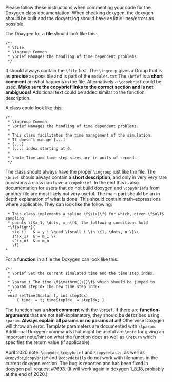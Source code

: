 Please follow these instructions when commenting your code for the Doxygen class documentation.
When checking doxygen, the doxygen should be built and the doxyerr.log should have as little lines/errors as possible.

The Doxygen for a **file** should look like this:
```
/*!
 * \file
 * \ingroup Common
 * \brief Manages the handling of time dependent problems
 */
```
It should always contain the `\file` first.
The `\ingroup` gives a Group that is as **precise** as possible and is part of the `modules.txt`
The `\brief` is a **short comment**  on what happens in the file. Alternatively a `\copybrief` could be used. **Make sure the copybrief links to the correct section and is not ambiguous!**
Additional text could be added similar to the function description.

A class could look like this:

```
/*!
 * \ingroup Common
 * \brief Manages the handling of time dependent problems.
 *
 * This class facilitates the time management of the simulation.
 * It doesn't manage [...]
 * [...]
 * [...] index starting at 0.
 *
 * \note Time and time step sizes are in units of seconds
 */
```
The class should always have the proper `\ingroup` just like the file.
The `\brief` should always contain a **short description**, and only in very very rare occasions a class can have a `\copybrief`. In the end this is also documentation for users that do not build doxygen and `\copybriefs` from another file are most likely not very useful.
The main part should be an in depth explanation of what is done. This should contain math-expressions where applicable. They can look like the following:
```
 * This class implements a spline \f$s(x)\f$ for which, given \f$n\f$ sampling
 * points \f$x_1, \dots, x_n\f$, the following conditions hold
 *\f{align*}{
   s(x_i)   & = y_i \quad \forall i \in \{1, \dots, n \}\\
   s'(x_1)  & = m_1 \\
   s'(x_n)  & = m_n
   \f}
*
```

For a **function** in a file the Doxygen can look like this:

```
/*!
 * \brief Set the current simulated time and the time step index.
 *
 * \param t The time \f$\mathrm{[s]}\f$ which should be jumped to
 * \param stepIdx The new time step index
 */
 void setTime(Scalar t, int stepIdx)
     { time_ = t; timeStepIdx_ = stepIdx; }
```
The function has a **short comment** with the `\brief`.
If there are **function-arguments** that are not self-explanatory, they should be described using `\param`.
**Always explain all params or no params at all!** Otherwise Doxygen will throw an error.
Template parameters are documented with `\tparam`.
Additional Doxygen-commands that might be useful are `\note` for giving an important note/hint on what the function does as well as `\return` which specifies the return value (if applicable).

April 2020 note: `\copydoc`,`\copybrief` and `\copydetails`, as well as `@copydoc`,`@copybrief` and `@copydetails` do not work with filenames in the current doxygen version.
The bug is reported and has been fixed in doxygen pull request #7693. (It will work again in doxygen 1_8_18, probably at the end of 2020.)
